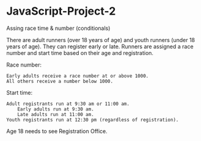 # JavaScript-Project-2
Assing race time &amp; number (conditionals)


There are adult runners (over 18 years of age) and youth runners (under 18 years of age). They can register early or late. Runners are assigned a race number and start time based on their age and registration.

Race number:

    Early adults receive a race number at or above 1000.
    All others receive a number below 1000.

Start time:

    Adult registrants run at 9:30 am or 11:00 am.
        Early adults run at 9:30 am.
        Late adults run at 11:00 am.
    Youth registrants run at 12:30 pm (regardless of registration).

Age 18 needs to see Registration Office. 
